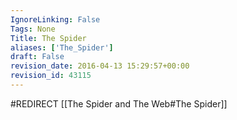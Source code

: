 ```yaml
---
IgnoreLinking: False
Tags: None
Title: The Spider
aliases: ['The_Spider']
draft: False
revision_date: 2016-04-13 15:29:57+00:00
revision_id: 43115
---
```


#REDIRECT [[The Spider and The Web#The Spider]]